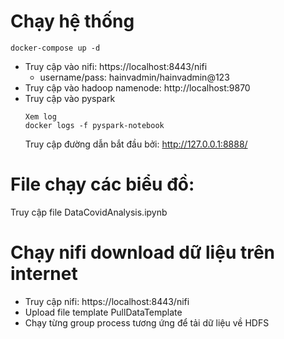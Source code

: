 # Chạy hệ thống
```
docker-compose up -d
```
- Truy cập vào nifi: https://localhost:8443/nifi
    - username/pass: hainvadmin/hainvadmin@123
- Truy cập vào hadoop namenode: http://localhost:9870
- Truy cập vào pyspark
  ```
  Xem log
  docker logs -f pyspark-notebook
  ```
  Truy cập đường dẫn bắt đầu bởi: http://127.0.0.1:8888/
# File chạy các biểu đồ: 
  Truy cập file DataCovidAnalysis.ipynb
# Chạy nifi download dữ liệu trên internet
 - Truy cập nifi: https://localhost:8443/nifi
 - Upload file template PullDataTemplate
 - Chạy từng group process tương ứng để tải dữ liệu về HDFS
   

